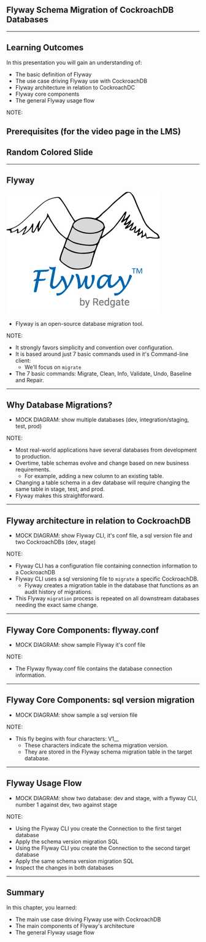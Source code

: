 <!-- .slide: data-state="white-h2 gradient-2" -->
## Flyway Schema Migration of CockroachDB Databases

---

## Learning Outcomes

<!-- .slide: style="text-align: left;"> -->  

In this presentation you will gain an understanding of:

- The basic definition of Flyway
- The use case driving Flyway use with CockroachDB
- Flyway architecture in relation to CockroachDC
- Flyway core components
- The general Flyway usage flow 

NOTE:

Prerequisites (for the video page in the LMS)
---

<!-- .slide: data-state="white-h2 gradient-3" -->
## Random Colored Slide

---

## Flyway

![Flyway](images/flyway-logo-tm.png "Flyway")

- Flyway is an open-source database migration tool.

NOTE:

- It strongly favors simplicity and convention over configuration.
- It is based around just 7 basic commands used in it's Command-line client:
	- We'll focus on `migrate` 
- The 7 basic commands: Migrate, Clean, Info, Validate, Undo, Baseline and Repair.

---

## Why Database Migrations? 

- MOCK DIAGRAM: show multiple databases (dev, integration/staging, test, prod)

NOTE:

- Most real-world applications have several databases from development to production.
- Overtime, table schemas evolve and change based on new business requirements.
	- For example, adding a new column to an existing table.
- Changing a table schema in a dev database will require changing the same table in stage, test, and prod.
- Flyway makes this straightforward.


---

## Flyway architecture in relation to CockroachDB

- MOCK DIAGRAM: show Flyway CLI, it's conf file, a sql version file and two CockroachDBs (dev, stage)

NOTE:

- Flyway CLI has a configuration file containing connection information to a CockroachDB
- Flyway CLI uses a sql versioning file to `migrate` a specific CockroachDB.
	- Flyway creates a migration table in the database that functions as an audit history of migrations.
- This Flyway `migration` process is repeated on all downstream databases needing the exact same change.	

---

## Flyway Core Components: flyway.conf

- MOCK DIAGRAM: show sample Flyway it's conf file

NOTE:

- The Flyway flyway.conf file contains the database connection information.

---

## Flyway Core Components: sql version migration

- MOCK DIAGRAM: show sample a sql version file

NOTE:

- This fly begins with four characters: V1__
	- These characters indicate the schema migration version.
	- They are stored in the Flyway schema migration table in the target database.	
---
## Flyway Usage Flow

- MOCK DIAGRAM: show two database: dev and stage, with a flyway CLI, number 1 against dev, two against stage

NOTE:

- Using the Flyway CLI you create the Connection to the first target database
- Apply the schema version migration SQL
- Using the Flyway CLI you create the Connection to the second target database
- Apply the same schema version migration SQL
- Inspect the changes in both databases

---

## Summary

<!-- .slide: style="text-align: left;"> -->  

In this chapter, you learned:

- The main use case driving Flyway use with CockroachDB
- The main components of Flyway's architecture
- The general Flyway usage flow